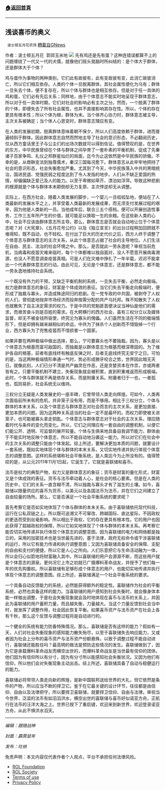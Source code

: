###  [:house:返回首頁](https://github.com/ourhimalayas/txt)
---


## 浅谈喜币的奥义
` 波士顿五月花农场` [轉載自GNews](https://gnews.org/zh-hans/1683184/)

作者：波士顿五月花  郭郊玉米地
![](https://assets.gnews.org/wp-content/uploads/2021/11/20211121.jpg)
先有鸡还是先有蛋？这种连错误都算不上的问题缠绕了一代又一代的犬儒，就像他们摇头晃脑时所纠结的：是个体大于群体，还是群体大于个体？

鸡与蛋作为事物的两种类别，它们此有故彼有，此有变故彼有变，此消亡故彼消亡，所以它们相互依存。人类的个体一旦脱离群体，其社会属性便化为乌有；群体一旦失去个体，便不复存在，所以个体与群体也是相互依存。但是对于任一具体的鸡和蛋，它们必有先后关系；同样地，由于个体意志不能实时地呈现于群体意志，所以对于任一具体时期，它们对社会的影响必有主次之分。然而，一个脱离了群体的个体，即便失去了所有社会属性，也并不直接影响其存在性。所以，个体的存在更具有根本性；所以个体为根，群体为末。当个体齐心协力时，群体意志被主导，主次关系被确定；当个体人心思变时，群体意志理应有变。

在人类的发展初期，脱离群体意味着朝不保夕。所以人们高度依赖于群体，进而普遍倾斜于群体。因此群体意志自然而然地主导了社会的意识形态，不必翻阅历史，仅从西方童话里王子与公主们的出场次数就可以得到佐证。值得赞叹的是，在世界的东方，中华民族曾经在个体与群体之间孕育了一套朴素的平衡机制，促成了先秦诸子百家争鸣、礼仪之邦群星灿烂的局面，迄今为止这依然是中华民族的骄傲。不幸的是，从商鞅变法到独尊儒术，秦汉三国每况愈下。群体意志从此牢牢地把持了社会的意识形态，社会失衡愈加严重。尤其到了今天，中华民族落入中共的黑暗统治，国进民退、党强民弱之程度达到了令人发指的地步。人们从不缺乏爱国的热情，却偏偏缺乏爱己及人的能力。以至于卑微如草芥、漂泊如浮萍。导致这种悲剧的根源就是个体与群体本末颠倒却无力复原、主次悖逆却无从调整。

实际上，在西方社会，随着人类发展的脚步，一个婴儿一旦呱呱坠地，便站在了人类最新的发展水平之上，并享受着人类最新的发展成果，而无须支付发展过程的艰辛，因为他是人类新的一员。当他成年后，联合三五个搭档，便可以开展创造性事务，工作三五年所产生的价值，就可能足以换取一生的余粮。在这些新人类的心中，社会不应该由群体意志所主导。那么，群体意志是否就会自动地让位于个体意志呢？对《大宪章》、《五月花号公约》以及《独立宣言》的出台过程稍加回顾就不难得知，既不自动，也不轻松。在付出了巨大的历史代价之后，西方人终于调整了个体意志与群体意志的主次关系，从此个体意志占据了社会的主导地位。人们生活在自由、民主、法治的社会环境之中。那么，是否就此一劳永逸呢？审视当前危机，当病毒和疫苗灾难来临时，每个个体都难以独自面对，没人不愿意开展病毒溯源，也没人不愿意调查疫苗真相。可是人们在灾难中挣扎了一年半载，迟迟不能拿出一个代表群体意志的行动。由此可见，无论是个体意志，还是群体意志，都不能一劳永逸地维持社会系统。

一个既没有外力的干预，又缺乏平衡机制的系统，一旦失去平衡，必然走向极端。权力是群体意志的象征，财富是个体成效的表征。当它们失去平衡走向极端时，便形成了独裁与寡头，并造成殊途同归的悲剧。在一党专政的中共国，被剥夺了人权的人们，曾彻底地抛弃市场经济而投奔按需分配的共产乌托邦。殊不知散失了人权也就散失了自主决定需求的权力。于是中共的党魁匪首便决议当神仙是他们的需求，而艰苦奋斗则是百姓的需求。在大鳄横行的西方社会，虽有三权分立以及媒体监督，却无不被金钱所驱使，终究沦为寡头的傀儡。人们虽然生活在不同的极端情形下，但是却拥有越来越相似的命运，中共为了抹杀个人创新而不惜毁掉一个行业，西方寡头为了兜售疫苗而不惜损害一个国家。

如果非要在两种极端中做出选择，那么，宁可要寡头也不要独裁。因为，寡头是以个体意志为根基而富可敌国的，而独裁是以群体意志为根基而根深蒂固的。为了维护各自的根基，前者有底线终有触底反弹之时，后者无底线终究无安宁之日。可怕的是，当这两种极端情形串通一气时，势必形成獠牙咬合之势，世界因此暗无天日。就像此刻，人们已分不清是共产幽灵在作恶，还是贪婪资本在作祟，亦或两者皆有之。只要平衡机制不建立，失衡现象就会被积累，直到积重难返而形成极端。此时，个体与群体就不再是依存关系，而是附庸关系。附庸者归于一也，一者孤也，孤则易折，社会系统无以维持。

三权分立无疑是人类发展史的一座丰碑，它曾带领人类走向辉煌。可如今，人类再次面临前所未有的危机，并非笼子没有用，而是不够用。相比于三权分立，个体与群体的本末关系，以及个体意志与群体意志对社会而言的主次关系，是更加直接、更加本质的问题。因为这两种关系适当的社会一定不是最坏的。而权力即使被关进笼子，也可能被寡头拿走钥匙。个体意志与群体意志对于社会的主次关系，理应随着时代与条件的变化而变化。所以，它们之间理应有一套自由的调整机制，以便它们能公开、透明、可监督的展开较量。个体与生俱来地具备自我调节能力，群体由于不能实时地反映个体意志，所以不能自动地沿袭这一能力。所以对它们在社会中的主次关系的调整只能由个体发起。综上所述，要解决更加本质的问题，就要设计一套系统，既如实地体现个体与群体的本末关系，又切实地传递并执行体现个体意志的调整意图。这样的系统堪称社会平衡系统，是人类迄今为止所没有的。值得赞叹的是，从公元2011年11月1日起，它诞生了。它就是喜联储和喜币。

法币是权力的典型产物，权力又是群体意志的象征；货币是财富的量化形式，财富又是个体成效的表征。货币与法币牵动着人心，是社会的核心要素。但是在人类的历史中，它们的关系一直含糊不清，所以独裁与寡头才有了滋生的土壤。如今，喜联储以限量供应的喜币为货币，以美元以及各国法币为法币，并在它们之间建立了自由较量的场所。那么，它是否满足一个社会平衡系统的要求呢？

首先考察它是否如实地体现了个体与群体的本末关系。由于喜联储依托现代科技，运行在公私双链之上。所以既可追溯又不可窜改、跨越国际、直达星际，不因政权的更迭而受到丝毫影响。所以相比于政权，它的存在更具有根本性。它的用户也因此获得了超越政权的保障，所以它如实地体现了个体与群体的本末关系。再考察它能否切实地传递并执行体现个体意志的调整意图。因为喜联储的电力和网络都是独立的，采用的加密技术也是当世最先进的，基于法律，政府无权命令或干涉喜联储的运行，所以它有能力传递和执行调整意图；又因为喜联储具备安全的保障、支配的自由和支付的便捷，所以它是人心之所向。人们乐意把它与生命活动融为一体，所以会归心似箭地将财富融入其中。所以喜联储的用户会源源不断，而这些用户就是个体意志的源泉。更何况它上市之初就已广摄爆料革命战友，并授予了他们每一年的优先购置权。所以喜联储有足够形成个体意志的用户，也能切实地传递并执行体现个体意志的调整意图。综上所述，喜联储满足一个社会平衡系统的要求。

一个具备自动反馈能力的系统，必然能获得额外的稳定性。喜联储作为社会的平衡系统，必然也具备这样的能力。当喜联储的用户感知到社会失衡时，就会像身体本能一样做出调整，于是社会失衡现象就会及时地体现在喜币与法币的关系上，并因此为喜联储的用户蓄积力量，而且越失衡，力量越大。当这个力量反馈到社会当中时，就发挥了调整作用，社会因此恢复平衡。如果喜币资产与法币资产在社会上各有千秋，那么这个反馈与调整过程将是自动进行的。

一个健全的系统有能力防备特殊情况。那么，喜联储是否有这样的能力？假如有一天，人们对社会失衡现象的感知能力散失殆尽，以至于喜联储失去响应能力，又或者因为社会上分布的喜币资产与法币资产份额悬殊，以致于调整过程不能自动进行，喜联储还能胜任吗？最高明的做法是预防这些情况的发生。喜联储做到了，因为它是承载爆料革命战友而横空出世的，而爆料革命战友是当世最有信仰的团体。他们因为有信仰所以有分寸，因为有分寸所以能感知社会失衡状况。又因为他们有信仰，所以他们会对失衡现象主动出击。综上所述，喜联储具备了自动与稳健运行的能力。

喜联储必将带领人类走向新的辉煌，是新中国联邦送给世界的大礼，但它依然是条件的产物，所以应当不断的捍卫它。鉴于在它最关键的设计环节，往往都是由信仰、自由以及法律把守，所以要捍卫喜联储，就要捍卫信仰、自由与法律。审视当今世界，泛滥的法币有如滔滔洪水，横空出世的喜联储与喜币好似诺亚方舟，正航行在法币的汪洋大海之上。世界已按下了重启键，欢迎来到新世界，欢迎登录诺亚方舟，从此不惧洪水滔天。

* * *

*编辑：跟随战神*

*封面：霹雳鼠年*

*发布：吐纳*

 

免责声明：本文内容仅代表作者个人观点，平台不承担任何法律风险。

- [ROL Foundation](https://rolfoundation.org/)
- [ROL Society](https://rolsociety.org/)
- [Terms of use](https://gnews.org/terms-of-use-3/)
- [Privacy Policy](https://gnews.org/privacy-policy/)
